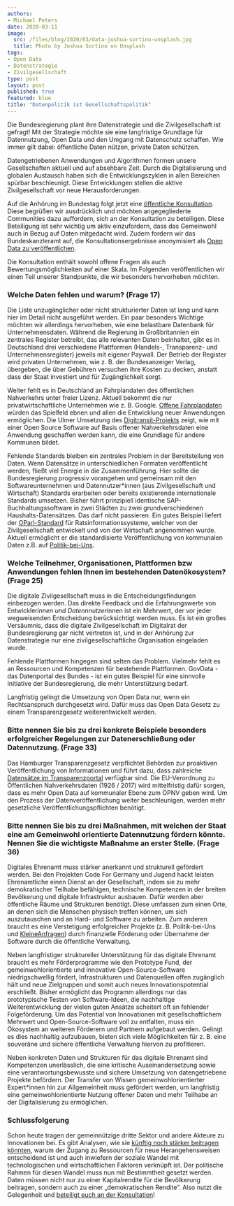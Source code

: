 ```yaml
---
authors:
- Michael Peters
date: 2020-03-11
image:
  src: /files/blog/2020/03/data-joshua-sortino-unsplash.jpg
  title: Photo by Joshua Sortino on Unsplash
tags:
- Open Data
- Datenstrategie
- Zivilgesellschaft
type: post
layout: post
published: true
featured: blue
title: "Datenpolitik ist Gesellschaftspolitik"
---
```


Die Bundesregierung plant ihre Datenstrategie und die Zivilgesellschaft ist gefragt! Mit der Strategie möchte sie eine langfristige Grundlage für Datennutzung, Open Data und den Umgang mit Datenschutz schaffen. Wie immer gilt dabei: öffentliche Daten nützen, private Daten schützen.

Datengetriebenen Anwendungen und Algorithmen formen unsere Gesellschaften aktuell und auf absehbare Zeit. Durch die Digitalisierung und globalen Austausch haben sich die Entwicklungszyklen in allen Bereichen spürbar beschleunigt. Diese Entwicklungen stellen die aktive Zivilgesellschaft vor neue Herausforderungen.

Auf die Anhörung im Bundestag folgt jetzt eine [öffentliche Konsultation](https://d171.keyingress.de/?i_survey=81__ed010e7dc5f8bb4f9c0b090bf0fe60e7). Diese begrüßen wir ausdrücklich und möchten angegegliederte Communities dazu auffordern, sich an der Konsultation zu beteiligen. Diese Beteiligung ist sehr wichtig um aktiv einzufordern, dass das Gemeinwohl auch in Bezug auf Daten mitgedacht wird. Zudem fordern wir das Bundeskanzleramt auf, die Konsultationsergebnisse anonymisiert als [Open Data zu veröffentlichen](https://netzpolitik.org/2020/wenn-schon-offen-dann-richtig/#spendenleiste).

Die Konsultation enthält sowohl offene Fragen als auch Bewertungsmöglichkeiten auf einer Skala. Im Folgenden veröffentlichen wir einen Teil unserer Standpunkte, die wir besonders hervorheben möchten.

### Welche Daten fehlen und warum? (Frage 17)

Die Liste unzugänglicher oder nicht strukturierter Daten ist lang und kann hier im Detail nicht ausgeführt werden. Ein paar besonders Wichtige möchten wir allerdings hervorheben, wie eine belastbare Datenbank für Unternehmensdaten. Während die Regierung in Großbritannien ein zentrales Register betreibt, das alle relevanten Daten beinhaltet, gibt es in Deutschland drei verschiedene Plattformen (Handels-, Transparenz- und Unternehmensregister) jeweils mit eigener Paywall. Der Betrieb der Register wird privaten Unternehmen, wie z. B. der Bundesanzeiger Verlag, übergeben, die über Gebühren versuchen ihre Kosten zu decken, anstatt dass der Staat investiert und für Zugänglichkeit sorgt.

Weiter fehlt es in Deutschland an Fahrplandaten des öffentlichen Nahverkehrs unter freier Lizenz. Aktuell bekommt die nur privatwirtschaftliche Unternehmen wie z. B. Google. [Offene Fahrplandaten](https://rettedeinennahverkehr.de/) würden das Spielfeld ebnen und allen die Entwicklung neuer Anwendungen ermöglichen. Die Ulmer Umsetzung des [Digitransit-Projekts](https://digitransit.im.verschwoerhaus.de/) zeigt, wie mit einer Open Source Software auf Basis offener Nahverkehrsdaten eine Anwendung geschaffen werden kann, die eine Grundlage für andere Kommunen bildet.

Fehlende Standards bleiben ein zentrales Problem in der Bereitstellung von Daten. Wenn Datensätze in unterschiedlichen Formaten veröffentlicht werden, fließt viel Energie in die Zusammenführung. Hier sollte die Bundesregierung progressiv vorangehen und gemeinsam mit den Softwareunternehmen und Datennutzer*innen (aus Zivilgesellschaft und Wirtschaft) Standards erarbeiten oder bereits existierende internationale Standards umsetzen. Bisher führt prinzipiell identische SAP-Buchhaltungssoftware in zwei Städten zu zwei grundverschiedenen Haushalts-Datensätzen. Das darf nicht passieren. Ein gutes Beispiel liefert der [OParl-Standard](https://oparl.org/) für Ratsinformationssysteme, welcher von der Zivilgesellschaft entwickelt und von der Wirtschaft angenommen wurde. Aktuell ermöglicht er die standardisierte Veröffentlichung von kommunalen Daten z.B. auf [Politik-bei-Uns](https://politik-bei-uns.de/).

### Welche Teilnehmer, Organisationen, Plattformen bzw Anwendungen fehlen Ihnen im bestehenden Datenökosystem? (Frage 25)

Die digitale Zivilgesellschaft muss in die Entscheidungsfindungen einbezogen werden. Das direkte Feedback und die Erfahrungswerte von Entwickler*innen und Datennnutzer*innen ist ein Mehrwert, der vor jeder wegweisenden Entscheidung berücksichtigt werden muss. Es ist ein großes Versäumnis, dass die digitale Zivilgesellschaft im Digitalrat der Bundesregierung gar nicht vertreten ist, und in der Anhörung zur Datenstrategie nur eine zivilgesellschaftliche Organisation eingeladen wurde.

Fehlende Plattformen hingegen sind selten das Problem. Vielmehr fehlt es an Ressourcen und Kompetenzen für bestehende Plattformen. GovData - das Datenportal des Bundes - ist ein gutes Beispiel für eine sinnvolle Initiative der Bundesregierung, die mehr Unterstützung bedarf.

Langfristig gelingt die Umsetzung von Open Data nur, wenn ein Rechtsanspruch durchgesetzt wird. Dafür muss das Open Data Gesetz zu einem Transparenzgesetz weiterentwickelt werden.

### Bitte nennen Sie bis zu drei konkrete Beispiele besonders erfolgreicher Regelungen zur Datenerschließung oder Datennutzung. (Frage 33)

Das Hamburger Transparenzgesetz verpflichtet Behörden zur proaktiven Veröffentlichung von Informationen und führt dazu, dass zahlreiche [Datensätze im Transparenzportal](http://transparenz.hamburg.de/transparenzportal-hamburg/) verfügbar sind. Die EU-Verordnung zu Öffentlichen Nahverkehrsdaten (1926 / 2017) wird mittelfristig dafür sorgen, dass es mehr Open Data auf kommunaler Ebene zum ÖPNV geben wird. Um den Prozess der Datenveröffentlichung weiter beschleunigen, werden mehr gesetzliche Veröffentlichungspflichten benötigt.

### Bitte nennen Sie bis zu drei Maßnahmen, mit welchen der Staat eine am Gemeinwohl orientierte Datennutzung fördern könnte. Nennen Sie die wichtigste Maßnahme an erster Stelle. (Frage 36)

Digitales Ehrenamt muss stärker anerkannt und strukturell gefördert werden. Bei den Projekten Code For Germany und Jugend hackt leisten Ehrenamtliche einen Dienst an der Gesellschaft, indem sie zu mehr demokratischer Teilhabe befähigen, technische Kompetenzen in der breiten Bevölkerung und digitale Infrastruktur ausbauen. Dafür werden aber öffentliche Räume und Strukturen benötigt. Diese umfassen zum einen Orte, an denen sich die Menschen physisch treffen können, um sich auszutauschen und an Hard- und Software zu arbeiten. Zum anderen braucht es eine Verstetigung erfolgreicher Projekte (z. B. Politik-bei-Uns und [KleineAnfragen](https://kleineanfragen.de/)) durch finanzielle Förderung oder Übernahme der Software durch die öffentliche Verwaltung.

Neben langfristiger struktureller Unterstützung für das digitale Ehrenamt braucht es mehr Förderprogramme wie den Prototype Fund, der gemeinwohlorientierte und innovative  Open-Source-Software niedrigschwellig fördert, Infrastrukturen und Datenquellen offen zugänglich hält und neue Zielgruppen und somit auch neues Innovationspotential erschließt. Bisher ermöglicht das Programm allerdings nur das prototypische Testen von Software-Ideen, die nachhaltige Weiterentwicklung der vielen guten Ansätze scheitert oft an fehlender Folgeförderung. Um das Potential von Innovationen mit gesellschaftlichem Mehrwert und Open-Source-Software voll zu entfalten, muss ein Ökosystem an weiteren Förderern und Partnern aufgebaut werden. Gelingt es dies nachhaltig aufzubauen, bieten sich viele Möglichkeiten für z. B. eine souveräne und sichere öffentliche Verwaltung hiervon zu profitieren.

Neben konkreten Daten und Strukturen für das digitale Ehrenamt sind Kompetenzen unerlässlich, die eine kritische Auseinandersetzung sowie eine verantwortungsbewusste und sichere Umsetzung von datengetriebene Projekte befördern. Der Transfer von Wissen gemeinwohlorientierter Expert*innen hin zur Allgemeinheit muss gefördert werden, um langfristig eine gemeinwohlorientierte Nutzung offener Daten und mehr Teilhabe an der Digitalisierung zu ermöglichen.

### Schlussfolgerung
Schon heute tragen der gemeinnützige dritte Sektor und andere Akteure zu Innovationen bei. Es gibt Analysen, wie sie [künftig noch stärker beitragen könnten](https://www.stiftung-nv.de/sites/default/files/digitale.zivilgesellschaft.fordern.pdf), warum der Zugang zu Ressourcen für neue Herangehensweisen entscheidend ist und auch inwiefern der soziale Wandel mit technologischen und wirtschaftlichen Faktoren verknüpft ist. Der politische Rahmen für diesen Wandel muss nun mit Bestimmtheit gesetzt werden. Daten müssen nicht nur zu einer Kapitalrendite für die Bevölkerung beitragen, sondern auch zu einer „demokratischen Rendite”. Also nutzt die Gelegenheit und [beteiligt euch an der Konsultation](https://d171.keyingress.de/?i_survey=81__ed010e7dc5f8bb4f9c0b090bf0fe60e7)!
